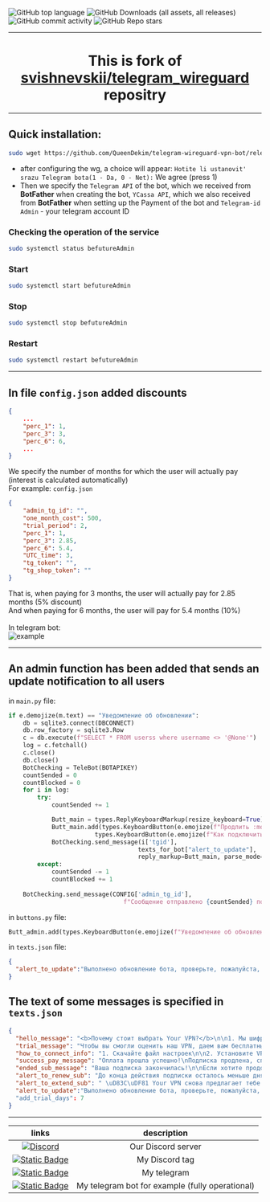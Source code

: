 ![GitHub top language](https://img.shields.io/github/languages/top/QueenDekim/telegram-wireguard-vpn-bot)
![GitHub Downloads (all assets, all releases)](https://img.shields.io/github/downloads/QueenDekim/telegram-wireguard-vpn-bot/total)
![GitHub commit activity](https://img.shields.io/github/commit-activity/m/QueenDekim/telegram-wireguard-vpn-bot?label=commits)
![GitHub Repo stars](https://img.shields.io/github/stars/QueenDekim/telegram-wireguard-vpn-bot)

---
<h1 align=center>This is fork of <a href="https://github.com/svishnevskii/telegram_wireguard">svishnevskii/telegram_wireguard</a> repositry</h1>

---
<h2>Quick installation:</h2>

```bash
sudo wget https://github.com/QueenDekim/telegram-wireguard-vpn-bot/releases/download/release/Wireguard-installer-with-Adminpanel.sh && chmod 774 Wireguard-installer-with-Adminpanel.sh && ./Wireguard-installer-with-Adminpanel.sh
```
- after configuring the wg, a choice will appear: `Hotite li ustanovit' srazu Telegram bota(1 - Da, 0 - Net):` We agree (press 1)
- Then we specify the `Telegram API` of the bot, which we received from **BotFather** when creating the bot, `YCassa API`, which we also received from **BotFather** when setting up the Payment of the bot and `Telegram-id Admin` - your telegram account ID

<h3>Сhecking the operation of the service</h3>

```bash
sudo systemctl status befutureAdmin
```

<h3>Start</h3>

```bash
sudo systemctl start befutureAdmin
```

<h3>Stop</h3>

```bash
sudo systemctl stop befutureAdmin
```

<h3>Restart</h3>

```bash
sudo systemctl restart befutureAdmin
```

---

<h2>In file <code>config.json</code> added discounts</h2>

```Json
{   
    ...
    "perc_1": 1,
    "perc_3": 3,
    "perc_6": 6,
    ...
}
```

We specify the number of months for which the user will actually pay (interest is calculated automatically)<br>
For example:
<code>config.json</code>

```Json
{
    "admin_tg_id": "",
    "one_month_cost": 500,
    "trial_period": 2,
    "perc_1": 1,
    "perc_3": 2.85,
    "perc_6": 5.4,
    "UTC_time": 3,
    "tg_token": "",
    "tg_shop_token": ""
}
```

That is, when paying for 3 months, the user will actually pay for 2.85 months (5% discount)<br>And when paying for 6 months, the user will pay for 5.4 months (10%)<br><br>
In telegram bot:<br>
![example](https://github.com/QueenDekim/telegram-wireguard-vpn-bot/raw/main/example.png)

---

<h2>Аn admin function has been added that sends an update notification to all users</h2>

in `main.py` file:

```python
if e.demojize(m.text) == "Уведомление об обновлении":
    db = sqlite3.connect(DBCONNECT)
    db.row_factory = sqlite3.Row
    c = db.execute(f"SELECT * FROM userss where username <> '@None'")
    log = c.fetchall()
    c.close()
    db.close()
    BotChecking = TeleBot(BOTAPIKEY)
    countSended = 0
    countBlocked = 0
    for i in log:
        try: 
            countSended += 1

            Butt_main = types.ReplyKeyboardMarkup(resize_keyboard=True)
            Butt_main.add(types.KeyboardButton(e.emojize(f"Продлить :money_bag:")),
                        types.KeyboardButton(e.emojize(f"Как подключить :gear:")))
            BotChecking.send_message(i['tgid'],
                                    texts_for_bot["alert_to_update"],
                                    reply_markup=Butt_main, parse_mode="HTML")
        except:
            countSended -= 1
            countBlocked += 1
        
    BotChecking.send_message(CONFIG['admin_tg_id'],
                                f"Сообщение отправлено {countSended} пользователям. {countBlocked} пользователей заблокировало бота", parse_mode="HTML")

```

in `buttons.py` file:

```python
Butt_admin.add(types.KeyboardButton(e.emojize(f"Уведомление об обновлении"))) 
```
in `texts.json` file:

```json
{
  "alert_to_update":"Выполнено обновление бота, проверьте, пожалуйста, функциональность бота.\nЕсли после этого сообщения у вас пропал таймер действия подписки, напишите /start\n\nО найденых ошибках просьба сообщить @admin",
}
```

<h2>The text of some messages is specified in <code>texts.json</code></h2>

```Json
{
  "hello_message": "<b>Почему стоит выбрать Your VPN?</b>\n\n1. Мы шифруем весь трафик клиентов \uD83D\uDD10\n2. Мы не сохраняем ваши конфиденциальные данные, в отличие от бесплатных VPN-сервисов \n3. Отличная скорость и нет ограничений по трафику \uD83C\uDFCE",
  "trial_message": "Чтобы вы смогли оценить наш VPN, даем вам бесплатный доступ на 1 день!\n\nКак пользоваться VPN и другие ответы, находятся в разделе \"Как подключить :gear:\"",
  "how_to_connect_info": "1. Скачайте файл настроек\n\n2. Установите VPN: <a href='https://apps.apple.com/us/app/wireguard/id1441195209'>iPhone</a>, <a href='https://play.google.com/store/apps/details?id=com.wireguard.android'>Android</a>, <a href='https://download.wireguard.com/windows-client/wireguard-installer.exe'>Windows</a> или <a href='https://itunes.apple.com/us/app/wireguard/id1451685025?ls=1&mt=12'>Mac</a> \n\n3. Откройте VPN и нажмите добавить туннель через файл настроек",
  "success_pay_message": "Оплата прошла успешно!\nПодписка продлена, спасибо что выбираете нас.",
  "ended_sub_message": "Ваша подписка закончилась!\n\nЕсли хотите продолжить пользоваться нашими услугами, пожалуйста продлите подписку.",
  "alert_to_renew_sub": "До конца действия подписки осталось меньше дня, пора продлить ее!",
  "alert_to_extend_sub": " \uD83C\uDF81 Your VPN снова предлагает тебе бесплатный тестовый период на 7 дней\n\n✅ Уверены ты оценишь наш VPN \n\nДанные для входа были обновлены, скачайте новый файл авторизации через раздел \"Как подключить :gear:\"",
  "alert_to_update":"Выполнено обновление бота, проверьте, пожалуйста, функциональность бота.\nЕсли после этого сообщения у вас пропал таймер действия подписки, напишите /start\n\nО найденых ошибках просьба сообщить @admin"
  "add_trial_days": 7
}
```
---

|                                                links                                                                         |                                 description                                         |
|:----------------------------------------------------------------------------------------------------------------------------:|:-----------------------------------------------------------------------------------:|
|[![Discord](https://img.shields.io/discord/1003119748382466049?label=Ascento%20TEAM%20Discord)](https://discord.gg/HVZ5UfuZnq)|                              Our Discord server                                     |
|[![Static Badge](https://img.shields.io/badge/Discord-from__russia__with__love-purple)](https://about:blank)                  |                                My Discord tag                                       |
|[![Static Badge](https://img.shields.io/badge/Telegram-%40QueenDek1m-blue)](https://t.me/QueenDek1m)                          |                                  My telegram                                        |
|[![Static Badge](https://img.shields.io/badge/Telegram-%40Dekim__vpn__bot-blue)](https://t.me/Dekim_vpn_bot)                  |                     My telegram bot for example (fully operational)                 |
